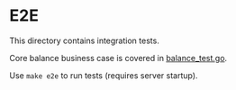 # E2E

This directory contains integration tests.

Core balance business case is covered in [balance_test.go](balance_test.go).

Use `make e2e` to run tests (requires server startup).
